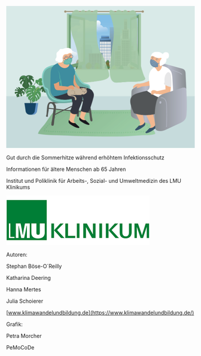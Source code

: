 ![](6062433b-c868-4828-80b6-c6deb54e9112.png)

Gut durch die Sommerhitze während erhöhtem Infektionsschutz

Informationen für ältere Menschen ab 65 Jahren

Institut und Poliklinik für Arbeits-, Sozial- und Umweltmedizin des LMU
Klinikums

![](21c1ceee-07c1-4c9f-a59a-47bfa1c2e9a4.png)

Autoren:

Stephan Böse-O´Reilly

Katharina Deering

Hanna Mertes

Julia Schoierer

[www.klimawandelundbildung.de](https://www.klimawandelundbildung.de/)

Grafik:

Petra Morcher

PeMoCoDe
